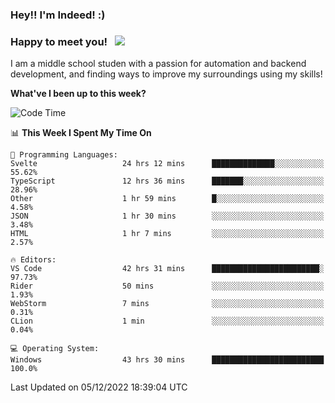 ### Hey!! I'm Indeed! :) 

### Happy to meet you! &nbsp; ![](https://visitor-badge.glitch.me/badge?page_id=Indeedornot.Indeedornot)

I am a middle school studen with a passion for automation and backend development, and finding ways to improve my surroundings using my skills!

**What've I been up to this week?** 

<!--START_SECTION:waka-->
![Code Time](http://img.shields.io/badge/Code%20Time-395%20hrs%2056%20mins-blue)

📊 **This Week I Spent My Time On** 

```text
💬 Programming Languages: 
Svelte                   24 hrs 12 mins      ██████████████░░░░░░░░░░░   55.62% 
TypeScript               12 hrs 36 mins      ███████░░░░░░░░░░░░░░░░░░   28.96% 
Other                    1 hr 59 mins        █░░░░░░░░░░░░░░░░░░░░░░░░   4.58% 
JSON                     1 hr 30 mins        ░░░░░░░░░░░░░░░░░░░░░░░░░   3.48% 
HTML                     1 hr 7 mins         ░░░░░░░░░░░░░░░░░░░░░░░░░   2.57%

🔥 Editors: 
VS Code                  42 hrs 31 mins      ████████████████████████░   97.73% 
Rider                    50 mins             ░░░░░░░░░░░░░░░░░░░░░░░░░   1.93% 
WebStorm                 7 mins              ░░░░░░░░░░░░░░░░░░░░░░░░░   0.31% 
CLion                    1 min               ░░░░░░░░░░░░░░░░░░░░░░░░░   0.04%

💻 Operating System: 
Windows                  43 hrs 30 mins      █████████████████████████   100.0%

```


 Last Updated on 05/12/2022 18:39:04 UTC
<!--END_SECTION:waka-->
